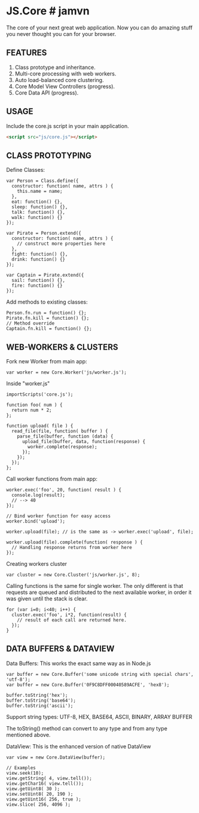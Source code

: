 JS.Core # jamvn
=======

The core of your next great web application. Now you can do amazing
stuff you never thought you can for your browser.

FEATURES
--------

1. Class prototype and inheritance.
2. Multi-core processing with web workers.
3. Auto load-balanced core clustering.
4. Core Model View Controllers (progress).
5. Core Data API (progress).

USAGE
-----

Include the core.js script in your main application.

```HTML
<script src="js/core.js"></script>
```

CLASS PROTOTYPING
--------------------------------

Define Classes:
```JS	
var Person = Class.define({
  constructor: function( name, attrs ) {
    this.name = name;
  },
  eat: function() {},
  sleep: function() {},
  talk: function() {},
  walk: function() {}
});

var Pirate = Person.extend({
  constructor: function( name, attrs ) {
    // construct more properties here
  },
  fight: function() {},
  drink: function() {}
});

var Captain = Pirate.extend({
  sail: function() {},
  fire: function() {}
});
```
Add methods to existing classes:
```JS
Person.fn.run = function() {};
Pirate.fn.kill = function() {};
// Method override
Captain.fn.kill = function() {};
```

WEB-WORKERS & CLUSTERS
----------------------

Fork new Worker from main app:
```JS
var worker = new Core.Worker('js/worker.js');
```
Inside "worker.js"
```JS
importScripts('core.js');

function foo( num ) {
  return num * 2;
};

function upload( file ) {
  read_file(file, function( buffer ) {
    parse_file(buffer, function (data) {
      upload_file(buffer, data, function(response) {
        worker.complete(response);
      });
    });
  });
};
```
Call worker functions from main app:
```JS
worker.exec('foo', 20, function( result ) {
  console.log(result);
  // --> 40
});

// Bind worker function for easy access
worker.bind('upload');

worker.upload(file); // is the same as -> worker.exec('upload', file);

worker.upload(file).complete(function( response ) {
  // Handling response returns from worker here
});
```
Creating workers cluster
```JS
var cluster = new Core.Cluster('js/worker.js', 8);
```
Calling functions is the same for single worker. The only different is
that requests are queued and distributed to the next available worker,
in order it was given until the stack is clear.
```JS
for (var i=0; i<40; i++) {
  cluster.exec('foo', i*2, function(result) {
    // result of each call are returned here.
  });
}
```
DATA BUFFERS & DATAVIEW
---------------------------------------------

Data Buffers:
This works the exact same way as in Node.js
```JS
var buffer = new Core.Buffer('some unicode string with special chars', 'utf-8');
var buffer = new Core.Buffer('0F9C8DFF00040589ACFE', 'hex8');

buffer.toString('hex');
buffer.toString('base64');
buffer.toString('ascii');
```
Support string types: UTF-8, HEX, BASE64, ASCII, BINARY, ARRAY BUFFER

The toString() method can convert to any type and from any type mentioned above.

DataView:
This is the enhanced version of native DataView
```JS
var view = new Core.DataView(buffer);

// Examples
view.seek(10);
view.getString( 4, view.tell());
view.getChar16( view.tell());
view.getUint8( 30 );
view.setUint8( 20, 190 );
view.getUint16( 256, true );
view.slice( 256, 4096 );
```
